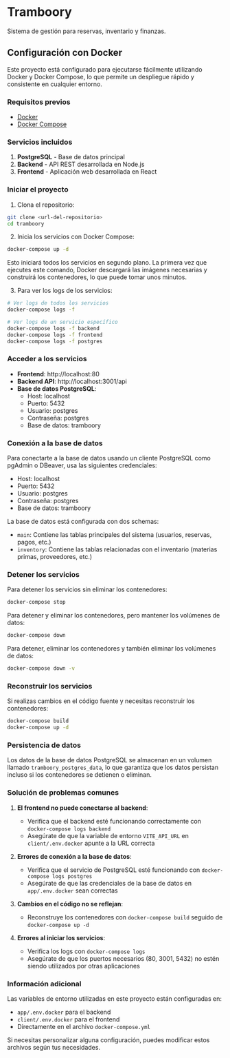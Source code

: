 # Tramboory

Sistema de gestión para reservas, inventario y finanzas.

## Configuración con Docker

Este proyecto está configurado para ejecutarse fácilmente utilizando Docker y Docker Compose, lo que permite un despliegue rápido y consistente en cualquier entorno.

### Requisitos previos

- [Docker](https://docs.docker.com/get-docker/)
- [Docker Compose](https://docs.docker.com/compose/install/)

### Servicios incluidos

1. **PostgreSQL** - Base de datos principal
2. **Backend** - API REST desarrollada en Node.js
3. **Frontend** - Aplicación web desarrollada en React

### Iniciar el proyecto

1. Clona el repositorio:

```bash
git clone <url-del-repositorio>
cd tramboory
```

2. Inicia los servicios con Docker Compose:

```bash
docker-compose up -d
```

Esto iniciará todos los servicios en segundo plano. La primera vez que ejecutes este comando, Docker descargará las imágenes necesarias y construirá los contenedores, lo que puede tomar unos minutos.

3. Para ver los logs de los servicios:

```bash
# Ver logs de todos los servicios
docker-compose logs -f

# Ver logs de un servicio específico
docker-compose logs -f backend
docker-compose logs -f frontend
docker-compose logs -f postgres
```

### Acceder a los servicios

- **Frontend**: http://localhost:80
- **Backend API**: http://localhost:3001/api
- **Base de datos PostgreSQL**: 
  - Host: localhost
  - Puerto: 5432
  - Usuario: postgres
  - Contraseña: postgres
  - Base de datos: tramboory

### Conexión a la base de datos

Para conectarte a la base de datos usando un cliente PostgreSQL como pgAdmin o DBeaver, usa las siguientes credenciales:

- Host: localhost
- Puerto: 5432
- Usuario: postgres
- Contraseña: postgres
- Base de datos: tramboory

La base de datos está configurada con dos schemas:
- `main`: Contiene las tablas principales del sistema (usuarios, reservas, pagos, etc.)
- `inventory`: Contiene las tablas relacionadas con el inventario (materias primas, proveedores, etc.)

### Detener los servicios

Para detener los servicios sin eliminar los contenedores:

```bash
docker-compose stop
```

Para detener y eliminar los contenedores, pero mantener los volúmenes de datos:

```bash
docker-compose down
```

Para detener, eliminar los contenedores y también eliminar los volúmenes de datos:

```bash
docker-compose down -v
```

### Reconstruir los servicios

Si realizas cambios en el código fuente y necesitas reconstruir los contenedores:

```bash
docker-compose build
docker-compose up -d
```

### Persistencia de datos

Los datos de la base de datos PostgreSQL se almacenan en un volumen llamado `tramboory_postgres_data`, lo que garantiza que los datos persistan incluso si los contenedores se detienen o eliminan.

### Solución de problemas comunes

1. **El frontend no puede conectarse al backend**:
   - Verifica que el backend esté funcionando correctamente con `docker-compose logs backend`
   - Asegúrate de que la variable de entorno `VITE_API_URL` en `client/.env.docker` apunte a la URL correcta

2. **Errores de conexión a la base de datos**:
   - Verifica que el servicio de PostgreSQL esté funcionando con `docker-compose logs postgres`
   - Asegúrate de que las credenciales de la base de datos en `app/.env.docker` sean correctas

3. **Cambios en el código no se reflejan**:
   - Reconstruye los contenedores con `docker-compose build` seguido de `docker-compose up -d`

4. **Errores al iniciar los servicios**:
   - Verifica los logs con `docker-compose logs`
   - Asegúrate de que los puertos necesarios (80, 3001, 5432) no estén siendo utilizados por otras aplicaciones

### Información adicional

Las variables de entorno utilizadas en este proyecto están configuradas en:

- `app/.env.docker` para el backend
- `client/.env.docker` para el frontend
- Directamente en el archivo `docker-compose.yml`

Si necesitas personalizar alguna configuración, puedes modificar estos archivos según tus necesidades.